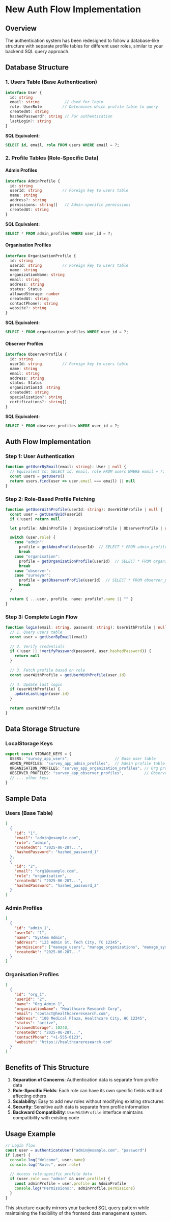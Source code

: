 # New Auth Flow Implementation

## Overview
The authentication system has been redesigned to follow a database-like structure with separate profile tables for different user roles, similar to your backend SQL query approach.

## Database Structure

### 1. Users Table (Base Authentication)
```typescript
interface User {
  id: string
  email: string           // Used for login
  role: UserRole         // Determines which profile table to query
  createdAt: string
  hashedPassword?: string // For authentication
  lastLogin?: string
}
```

**SQL Equivalent:**
```sql
SELECT id, email, role FROM users WHERE email = ?;
```

### 2. Profile Tables (Role-Specific Data)

#### Admin Profiles
```typescript
interface AdminProfile {
  id: string
  userId: string         // Foreign key to users table
  name: string
  address?: string
  permissions: string[]   // Admin-specific permissions
  createdAt: string
}
```

**SQL Equivalent:**
```sql
SELECT * FROM admin_profiles WHERE user_id = ?;
```

#### Organisation Profiles
```typescript
interface OrganisationProfile {
  id: string
  userId: string         // Foreign key to users table
  name: string
  organizationName: string
  email: string
  address: string
  status: Status
  allowedStorage: number
  createdAt: string
  contactPhone?: string
  website?: string
}
```

**SQL Equivalent:**
```sql
SELECT * FROM organization_profiles WHERE user_id = ?;
```

#### Observer Profiles
```typescript
interface ObserverProfile {
  id: string
  userId: string         // Foreign key to users table
  name: string
  email: string
  address: string
  status: Status
  organizationId: string
  createdAt: string
  specialization?: string
  certifications?: string[]
}
```

**SQL Equivalent:**
```sql
SELECT * FROM observer_profiles WHERE user_id = ?;
```

## Auth Flow Implementation

### Step 1: User Authentication
```typescript
function getUserByEmail(email: string): User | null {
  // Equivalent to: SELECT id, email, role FROM users WHERE email = ?;
  const users = getUsers()
  return users.find(user => user.email === email) || null
}
```

### Step 2: Role-Based Profile Fetching
```typescript
function getUserWithProfile(userId: string): UserWithProfile | null {
  const user = getUserById(userId)
  if (!user) return null

  let profile: AdminProfile | OrganisationProfile | ObserverProfile | undefined

  switch (user.role) {
    case "admin":
      profile = getAdminProfile(userId)  // SELECT * FROM admin_profiles WHERE user_id = ?
      break
    case "organisation":
      profile = getOrganizationProfile(userId)  // SELECT * FROM organization_profiles WHERE user_id = ?
      break
    case "observer":
    case "surveyor":
      profile = getObserverProfile(userId)  // SELECT * FROM observer_profiles WHERE user_id = ?
      break
  }

  return { ...user, profile, name: profile?.name || "" }
}
```

### Step 3: Complete Login Flow
```typescript
function login(email: string, password: string): UserWithProfile | null {
  // 1. Query users table
  const user = getUserByEmail(email)
  
  // 2. Verify credentials
  if (!user || !verifyPassword(password, user.hashedPassword)) {
    return null
  }
  
  // 3. Fetch profile based on role
  const userWithProfile = getUserWithProfile(user.id)
  
  // 4. Update last login
  if (userWithProfile) {
    updateLastLogin(user.id)
  }
  
  return userWithProfile
}
```

## Data Storage Structure

### LocalStorage Keys
```typescript
export const STORAGE_KEYS = {
  USERS: "survey_app_users",                    // Base user table
  ADMIN_PROFILES: "survey_app_admin_profiles",  // Admin profile table
  ORGANISATION_PROFILES: "survey_app_organization_profiles", // Org profile table
  OBSERVER_PROFILES: "survey_app_observer_profiles",         // Observer profile table
  // ... other keys
}
```

## Sample Data

### Users (Base Table)
```json
[
  {
    "id": "1",
    "email": "admin@example.com",
    "role": "admin",
    "createdAt": "2025-06-28T...",
    "hashedPassword": "hashed_password_1"
  },
  {
    "id": "2",
    "email": "org1@example.com",
    "role": "organisation",
    "createdAt": "2025-06-28T...",
    "hashedPassword": "hashed_password_2"
  }
]
```

### Admin Profiles
```json
[
  {
    "id": "admin_1",
    "userId": "1",
    "name": "System Admin",
    "address": "123 Admin St, Tech City, TC 12345",
    "permissions": ["manage_users", "manage_organizations", "manage_system"],
    "createdAt": "2025-06-28T..."
  }
]
```

### Organisation Profiles
```json
[
  {
    "id": "org_1",
    "userId": "2",
    "name": "Org Admin 1",
    "organizationName": "Healthcare Research Corp",
    "email": "contact@healthcareresearch.com",
    "address": "100 Medical Plaza, Healthcare City, HC 12345",
    "status": "active",
    "allowedStorage": 10240,
    "createdAt": "2025-06-28T...",
    "contactPhone": "+1-555-0123",
    "website": "https://healthcareresearch.com"
  }
]
```

## Benefits of This Structure

1. **Separation of Concerns**: Authentication data is separate from profile data
2. **Role-Specific Fields**: Each role can have its own specific fields without affecting others
3. **Scalability**: Easy to add new roles without modifying existing structures
4. **Security**: Sensitive auth data is separate from profile information
5. **Backward Compatibility**: `UserWithProfile` interface maintains compatibility with existing code

## Usage Example

```typescript
// Login flow
const user = authenticateUser("admin@example.com", "password")
if (user) {
  console.log("Welcome", user.name)
  console.log("Role:", user.role)
  
  // Access role-specific profile data
  if (user.role === "admin" && user.profile) {
    const adminProfile = user.profile as AdminProfile
    console.log("Permissions:", adminProfile.permissions)
  }
}
```

This structure exactly mirrors your backend SQL query pattern while maintaining the flexibility of the frontend data management system.
